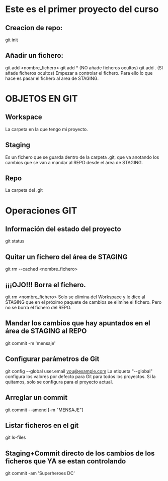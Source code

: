 # Este es el primer proyecto del curso

## Creacion de repo:
git init

## Añadir un fichero:
git add <nombre_fichero>
git add * (NO añade ficheros ocultos)
git add . (SI añade ficheros ocultos)
Empezar a controlar el fichero. Para ello lo que hace es pasar el fichero al area de STAGING.



# OBJETOS EN GIT
## Workspace
La carpeta en la que tengo mi proyecto.
## Staging
Es un fichero que se guarda dentro de la carpeta .git, que va anotando los cambios que se van a mandar al REPO desde el área de STAGING.
## Repo
La carpeta del .git


# Operaciones GIT
## Información del estado del proyecto
git status

## Quitar un fichero del área de STAGING
git rm --cached <nombre_fichero>

## ¡¡¡OJO!!! Borra el fichero.
git rm <nombre_fichero>
Solo se elimina del Workspace y le dice al STAGING que en el próximo paquete de cambios se elimine el fichero. 
Pero no se borra el fichero del REPO.

## Mandar los cambios que hay apuntados en el área de STAGING al REPO
git commit -m 'mensaje'

## Configurar parámetros de Git
git config --global user.email you@example.com
La etiqueta "--global" configura los valores por defecto para Git para todos los proyectos. Si la quitamos, solo se configura para el proyecto actual.

## Arreglar un commit
git commit --amend [-m "MENSAJE"]

## Listar ficheros en el git
git ls-files

## Staging+Commit directo de los cambios de los ficheros que YA se estan controlando
git commit -am 'Superheroes DC'


